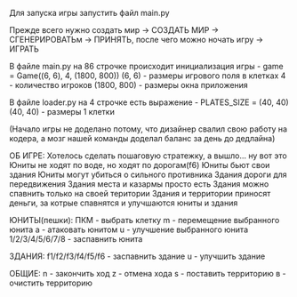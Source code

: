 Для запуска игры запустить файл main.py

Прежде всего нужно создать мир -> СОЗДАТЬ МИР -> СГЕНЕРИРОВАТЬм -> ПРИНЯТЬ, после чего можно ночать игру -> ИГРАТЬ

В файле main.py на 86 строчке происходит инициализация игры - game = Game((6, 6), 4, (1800, 800))
(6, 6) - размеры игрового поля в клетках
4 - количество игроков
(1800, 800) - размеры окна приложения

В файле loader.py на 4 строчке есть выражение - PLATES_SIZE = (40, 40)
(40, 40) - размеры 1 клетки

(Начало игры не доделано потому, что дизайнер свалил свою работу на кодера, а мозг нашей команды доделал баланс за день до дедлайна)

ОБ ИГРЕ:
Хотелось сделать пошаговую стратежку, а вышло... ну вот это 
Юниты не ходят по воде, но ходят по дорогам(f6)
Юниты бьют свои здания
Юниты могут убиться о сильного противника
Здания дороги для передвижения 
Здания места и казармы просто есть
Здания можно спавнить только на своей територии
Здания и территории приносят деньги, за котрые спавнятся и улучшаются юниты и здания

ЮНИТЫ(пешки):
ПКМ - выбрать клетку
m - перемещение выбранного юнита
a - атаковать юнитом
u - улучшение выбранного юнита
1/2/3/4/5/6/7/8 - заспавнить юнита

ЗДАНИЯ:
f1/f2/f3/f4/f5/f6 - заспавнить здание
u - улучшить здание

ОБЩИЕ:
n - закончить ход
z - отмена хода
s - поставить территорию
в - очистить территорию 

